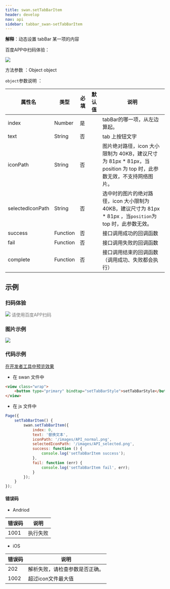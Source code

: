 ```yaml
---
title: swan.setTabBarItem
header: develop
nav: api
sidebar: tabbar_swan-setTabBarItem
---
```


 

**解释**：动态设置 tabBar 某一项的内容

 百度APP中扫码体验： 

<img src="https://b.bdstatic.com/miniapp/assets/images/doc_demo/pages_tabBar.png"  class="demo-qrcode-image" />

 方法参数 ：Object object

 `object`参数说明 ：

|属性名 |类型  |必填 | 默认值 |说明|
|---- | ---- | ---- | ----|----|
|index |Number  |是| | tabBar的哪一项，从左边算起。|
|text |String  |否| |tab 上按钮文字|
|iconPath |String |否| | 图片绝对路径，icon 大小限制为 40KB，建议尺寸为 81px * 81px，当 position 为 top 时，此参数无效，不支持网络图片。|
|selectedIconPath |String |否| | 选中时的图片的绝对路径，icon 大小限制为 40KB，建议尺寸为 81px * 81px ，当`position`为 top 时，此参数无效。|
|success| Function |   否 | |  接口调用成功的回调函数|
|fail   | Function  |  否  | | 接口调用失败的回调函数|
|complete  |  Function  |  否 | |  接口调用结束的回调函数（调用成功、失败都会执行）|

## 示例

 
### 扫码体验

<div class='scan-code-container'>
    <img src="https://b.bdstatic.com/miniapp/assets/images/doc_demo/pages_setBackgroundColor.png" class="demo-qrcode-image" />
    <font color=#777 12px>请使用百度APP扫码</font>
</div>

###  图片示例  
<div class="m-doc-custom-examples">
    <div class="m-doc-custom-examples-correct">
        <img src="https://b.bdstatic.com/miniapp/image/settabbaritem.gif">
    </div>
    <div class="m-doc-custom-examples-correct">
        <img src=" ">
    </div>
    <div class="m-doc-custom-examples-correct">
        <img src=" ">
    </div>     
</div>

### 代码示例 

<a href="swanide://fragment/8b445d78cbdabc8066c1dbec707dbefd1574138075367" title="在开发者工具中预览效果" target="_self">在开发者工具中预览效果</a>


* 在 swan 文件中

```html
<view class="wrap">
    <button type="primary" bindtap="setTabBarStyle">setTabBarStyle</button>
</view>
```

* 在 js 文件中

```js
Page({
    setTabBarItem() {
        swan.setTabBarItem({
            index: 0,
            text: '替换文本',
            iconPath: '/images/API_normal.png',
            selectedIconPath: '/images/API_selected.png',
            success: function () {
                console.log('setTabBarItem success');
            },
            fail: function (err) {
                console.log('setTabBarItem fail', err);
            }
        });
    }
});
```


#### 错误码

* Andriod 

|错误码|说明|
|--|--|
|1001|执行失败 |

* iOS 

|错误码|说明|
|--|--|
|202|解析失败，请检查参数是否正确。|
|1002|超过icon文件最大值|


